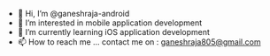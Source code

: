 - 👋 Hi, I’m @ganeshraja-android
- 👀 I’m interested in mobile application development 
- 🌱 I’m currently learning iOS application development 
- 📫 How to reach me ... contact me on : ganeshraja805@gmail.com

<!---
ganeshraja-android/ganeshraja-android is a ✨ special ✨ repository because its `README.md` (this file) appears on your GitHub profile.
You can click the Preview link to take a look at your changes.
--->

